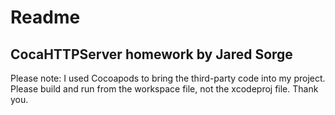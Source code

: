 # Readme
## CocaHTTPServer homework by Jared Sorge

Please note: I used Cocoapods to bring the third-party code into my project. Please build and run from the workspace file, not the xcodeproj file. Thank you.